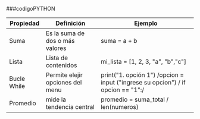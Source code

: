                     
###codigoPYTHON
                    
Propiedad  |  Definición |   Ejemplo
------------- | -------------   | -------------
Suma |  Es la suma de dos  o más valores  |  suma = a + b 
Lista  |  Lista de contenidos   |  mi_lista = [1, 2, 3, "a", "b","c"]
 Bucle While  | Permite elejir opciones del menu  | print("1. opción 1")            /opcion = input ("ingrese su opcion")    / if opcion == "1":/
Promedio  | mide la tendencia central | promedio = suma_total / len(numeros)
